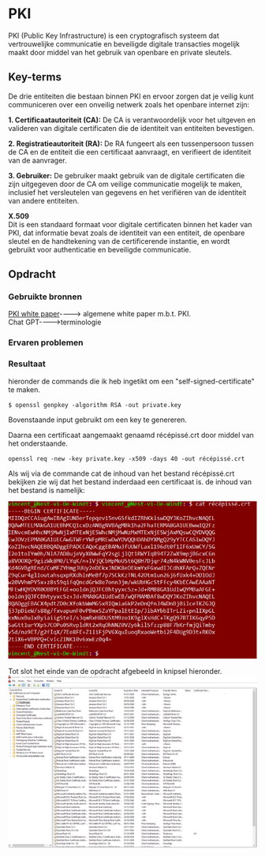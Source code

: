 # PKI
PKI (Public Key Infrastructure) is een cryptografisch systeem dat vertrouwelijke communicatie en beveiligde digitale transacties mogelijk maakt door middel van het gebruik van openbare en private sleutels.

## Key-terms
De drie entiteiten die bestaan binnen PKI en ervoor zorgen dat je veilig kunt communiceren over een onveilig netwerk zoals het openbare internet zijn:

**1. Certificaatautoriteit (CA):** De CA is verantwoordelijk voor het uitgeven en valideren van digitale certificaten die de identiteit van entiteiten bevestigen.

**2. Registratieautoriteit (RA):** De RA fungeert als een tussenpersoon tussen de CA en de entiteit die een certificaat aanvraagt, en verifieert de identiteit van de aanvrager.

**3. Gebruiker:** De gebruiker maakt gebruik van de digitale certificaten die zijn uitgegeven door de CA om veilige communicatie mogelijk te maken, inclusief het versleutelen van gegevens en het verifiëren van de identiteit van andere entiteiten.

**X.509**  
Dit is een standaard formaat voor digitale certificaten binnen het kader van PKI, dat informatie bevat zoals de identiteit van een entiteit, de openbare sleutel en de handtekening van de certificerende instantie, en wordt gebruikt voor authenticatie en beveiligde communicatie.

## Opdracht
### Gebruikte bronnen
[PKI white paper](./kpi-keyperplus-whitepaper-0622.pdf)----> algemene white paper m.b.t. PKI.  
Chat GPT---->terminologie

### Ervaren problemen


### Resultaat
hieronder de commands die ik heb ingetikt om een "self-signed-certificate" te maken. 

````
$ openssl genpkey -algorithm RSA -out private.key
````
Bovenstaande input gebruikt om een key te genereren. 

Daarna een certificaat aangemaakt genaamd récépissé.crt door middel van het onderstaande.   
````
openssl req -new -key private.key -x509 -days 40 -out récépissé.crt  
````  
Als wij via de commande cat de inhoud van het bestand récépissé.crt  bekijken zie wij dat het bestand inderdaad een certificaat is. de inhoud van het bestand is namelijk:

![knipsel_récépissé](Knipsel_cat_r%C3%A9c%C3%A9piss%C3%A9.PNG)  


Tot slot het einde van de opdracht afgebeeld in knipsel hieronder.  
![afronding](List%20of%20trusted%20certificate%20roots.PNG)



